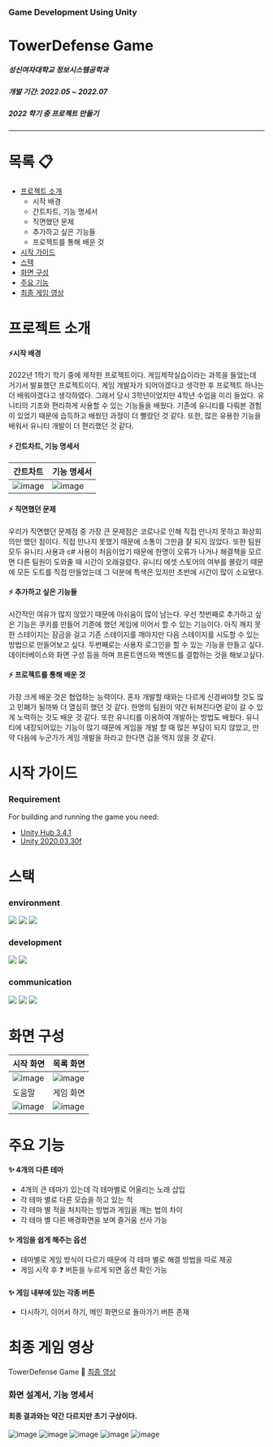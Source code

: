 ### Game Development Using Unity
# TowerDefense Game

##### 성신여자대학교 정보시스템공학과
##### 개발 기간: 2022.05 ~ 2022.07
##### 2022 학기 중 프로젝트 만들기

 ---
 # 목록 :clipboard:
 * [프로젝트 소개](#프로젝트-소개)
   * 시작 배경
   * 간트차트, 기능 명세서
   * 직면했던 문제
   * 추가하고 싶은 기능들
   * 프로젝트를 통해 배운 것
 * [시작 가이드](#시작-가이드)
 * [스택](#스택)
 * [화면 구성](#화면-구성)
 * [주요 기능](#주요-기능)
 * [최종 게임 영상](#최종-게임-영상)
# 프로젝트 소개

#### :zap:시작 배경 

2022년 1학기 학기 중에 제작한 프로젝트이다. 게임제작실습이라는 과목을 들었는데 거기서 발표했던 프로젝트이다. 게임 개발자가 되어야겠다고 생각한 후 프로젝트 하나는 더 배워야겠다고 생각하였다. 그래서 당시 3학년이었지만 4학년 수업을 미리 들었다. 유니티의 기초와 편리하게 사용할 수 있는 기능들을 배웠다. 기존에 유니티를 다뤄본 경험이 있었기 때문에 습득하고 배웠던 과정이 더 빨랐던 것 같다. 또한, 많은 유용한 기능을 배워서 유니티 개발이 더 편리했던 것 같다.
#### :zap: 간트차트, 기능 명세서
간트차트 | 기능 명세서
--- | --- |
![image](https://user-images.githubusercontent.com/90199652/198581665-3ce28eff-9722-40ff-a664-9e5910592939.png)|![image](https://user-images.githubusercontent.com/90199652/198581737-b536f78f-8c4b-4afc-868e-59a987d66357.png)

#### :zap: 직면했던 문제
우리가 직면했던 문제점 중 가장 큰 문제점은 코로나로 인해 직접 만나지 못하고 화상회의만 했던 점이다. 직접 만나지 못했기 때문에 소통이 그만큼 잘 되지 않았다. 또한 팀원 모두 유니티 사용과 c# 사용이 처음이었기 때문에 한명이 오류가 나거나 해결책을 모르면 다른 팀원이 도와줄 때 시간이 오래걸렸다. 유니티 에셋 스토어의 여부를 몰랐기 때문에 모든 도트를 직접 만들었는데 그 덕분에 특색은 있지만 초반에 시간이 많이 소요됐다.

#### :zap: 추가하고 싶은 기능들
시간적인 여유가 많지 않았기 때문에 아쉬움이 많이 남는다. 우선 첫번째로 추가하고 싶은 기능은 쿠키를 만들어 기존에 했던 게임에 이어서 할 수 있는 기능이다. 아직 깨지 못한 스테이지는 잠금을 걸고 기존 스테이지를 깨야지만 다음 스테이지를 시도할 수 있는 방법으로 만들어보고 싶다. 두번째로는 사용자 로그인을 할 수 있는 기능을 만들고 싶다. 데이터베이스와 화면 구성 등을 하며 프론트엔드와 백엔드를 결합하는 것을 해보고싶다.

#### :zap: 프로젝트를 통해 배운 것
가장 크게 배운 것은 협업하는 능력이다. 혼자 개발할 때와는 다르게 신경써야할 것도 많고 민폐가 될까봐 더 열심히 했던 것 같다. 한명의 팀원이 약간 뒤쳐진다면 같이 갈 수 있게 노력하는 것도 배운 것 같다. 
또한 유니티를 이용하여 개발하는 방법도 배웠다. 유니티에 내장되어있는 기능이 많기 때문에 게임을 개발 할 때 많은 부담이 되지 않았고, 만약 다음에 누군가가 게임 개발을 하라고 한다면 겁을 먹지 않을 것 같다. 

 
# 시작 가이드

### Requirement

For building and running the game you need:

* [Unity Hub 3.4.1](https://unity.com/kr/download)
* [Unity 2020.03.30f](https://unity.com/kr/releases/editor/whats-new/2020.3.30)
 
 # 스택 
 ### environment
<img  src="https://img.shields.io/badge/Unity-000000?style=for-the-badge&logo=unity&logoColor=white"> <img  src="https://img.shields.io/badge/Visual Studio-5C2D91?style=for-the-badge&logo=visual studio&logoColor=white"> <img  src="https://img.shields.io/badge/github-181717?style=for-the-badge&logo=github&logoColor=white">

### development
<img  src="https://img.shields.io/badge/C-7952B3?style=for-the-badge&logo=C#&logoColor=white"> <img  src="https://img.shields.io/badge/android-3DDC84?style=for-the-badge&logo=Android&logoColor=white">


### communication
<img  src="https://img.shields.io/badge/zoom-7952B3?style=for-the-badge&logo=C# &logoColor=white"> <img  src="https://img.shields.io/badge/google meet-00897B?style=for-the-badge&logo=googlemeet&logoColor=white"> <img  src="https://img.shields.io/badge/google colab-F9AB00?style=for-the-badge&logo=google colab&logoColor=white">

# 화면 구성
시작 화면 | 목록 화면
--- | --- |
![image](https://user-images.githubusercontent.com/90199652/225842114-371aef40-e642-400b-9dfe-7f8bb08c5bb2.png)  | ![image](https://user-images.githubusercontent.com/90199652/225842458-9cff7fe7-322e-4238-8b8a-f80b6269379d.png)
도움말 | 게임 화면 
![image](https://user-images.githubusercontent.com/90199652/225842871-392e8285-4455-4d6d-aeca-2e6ef52a9d31.png) |![image](https://user-images.githubusercontent.com/90199652/225843193-b119ec40-fde9-46e6-b4ff-8ae9b6e6c455.png)

# 주요 기능
#### :sparkles: 4개의 다른 테마
* 4개의 큰 테마가 있는데 각 테마별로 어울리는 노래 삽입
* 각 테마 별로 다른 모습을 하고 있는 적
* 각 테마 별 적을 처치하는 방법과 게임을 깨는 법의 차이
* 각 테마 별 다른 배경화면을 보며 즐거움 선사 가능
#### :sparkles: 게임을 쉽게 해주는 옵션
* 테마별로 게임 방식이 다르기 때문에 각 테마 별로 해결 방법을 따로 제공
* 게임 시작 후 :question: 버튼을 누르게 되면 옵션 확인 가능
#### :sparkles: 게임 내부에 있는 각종 버튼
* 다시하기, 이어서 하기, 메인 화면으로 돌아가기 버튼 존재


# 최종 게임 영상
TowerDefense Game :movie_camera: [최종 영상](https://blog.naver.com/oouk1/222670106251)

### 화면 설계서, 기능 명세서
#### 최종 결과와는 약간 다르지만 초기 구상이다.

![image](https://user-images.githubusercontent.com/90199652/198581788-0f14796a-0272-4a61-be72-a1ad75b90622.png)
![image](https://user-images.githubusercontent.com/90199652/198581802-2de2c70d-e973-43c5-b0d1-3c70b5dd6484.png)
![image](https://user-images.githubusercontent.com/90199652/198581842-e85798cf-e10f-4f7f-8710-b9d918bcb015.png)
![image](https://user-images.githubusercontent.com/90199652/198581877-8fc124f1-02a8-4222-8c1f-62832ba74a30.png)
![image](https://user-images.githubusercontent.com/90199652/198581906-2d7ab7b8-9bc5-4df9-b2b8-e1362a36f4d4.png)


